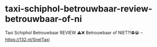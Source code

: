 # taxi-schiphol-betrouwbaar-review-betrouwbaar-of-ni
Taxi Schiphol Betrouwbaar REVIEW ⚠️❌ Betrouwbaar of NIET?!⛔️😭 – https://132.nl/SnelTaxi
